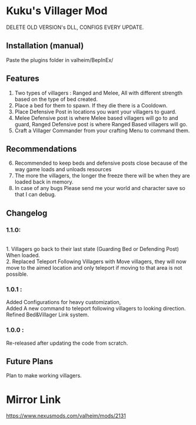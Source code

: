 # Kuku's Villager Mod
DELETE OLD VERSION's DLL, CONFIGS EVERY UPDATE.
## Installation (manual)
Paste the plugins folder in valheim/BepInEx/

## Features
1. Two types of villagers : Ranged and Melee, All with different strength based on the type of bed created.
2. Place  a bed for them to spawn. If they die there is a Cooldown.
3. Place Defensive Post in locations you want your villagers to guard.
4. Melee Defensive post is where Melee based villagers will go to and guard, Ranged Defensive post is where Ranged Based villagers will go.
5. Craft a Villager Commander from your crafting Menu to command them.

## Recommendations
6. Recommended to keep beds and defensive posts close because of the way game loads and unloads resources
7. The more the villagers, the longer the freeze there will be when they are loaded back in memory. 
8. In case of any bugs Please send me your world and character save so that I can debug.

## Changelog
<h3>1.1.0:</h3>  <br>1. Villagers go back to their last state (Guarding Bed or Defending Post) When loaded.<br>2. Replaced Teleport Following Villagers with Move villagers, they will now move to the aimed location and only teleport if moving to that area is not possible.

<h3>1.0.1 : </h3>Added Configurations for heavy customization,<br> Added A new command to teleport following villagers to looking direction. Refined Bed&Villager Link system.

<h3>1.0.0 : </h3> Re-released after updating the code from scratch.

## Future Plans

Plan to make working villagers.


# Mirror Link
https://www.nexusmods.com/valheim/mods/2131